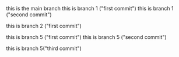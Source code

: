 this is the main branch
this is branch 1 ("first commit")
this is branch 1 ("second commit")

this is branch 2 ("first commit")

this is branch 5 ("first commit")
this is branch 5 ("second commit")

this is branch 5("third commit")